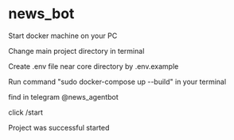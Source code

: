 # news_bot

Start docker machine on your PC

Change main project directory in terminal

Create .env file near core directory by .env.example

Run command "sudo docker-compose up --build" in your terminal

find in telegram @news_agentbot

click /start

Project was successful started
